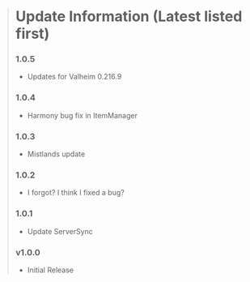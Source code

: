 > # Update Information (Latest listed first)
> ### 1.0.5
> - Updates for Valheim 0.216.9
> ### 1.0.4
> - Harmony bug fix in ItemManager
> ### 1.0.3
> - Mistlands update
> ### 1.0.2
> - I forgot? I think I fixed a bug?
> ### 1.0.1
> - Update ServerSync
> ### v1.0.0
> - Initial Release